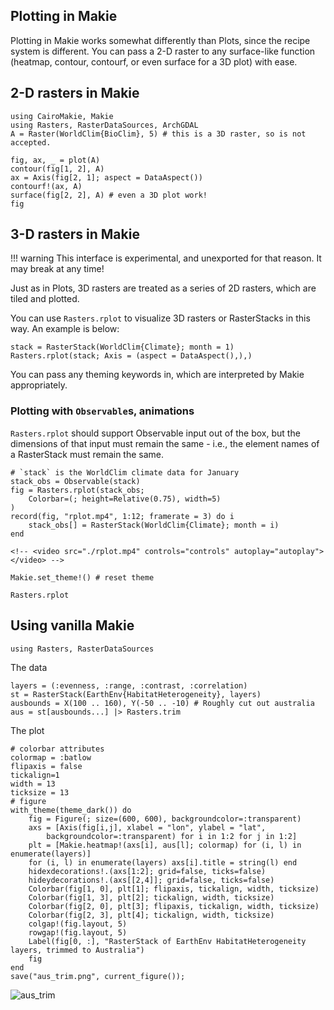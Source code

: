## Plotting in Makie

Plotting in Makie works somewhat differently than Plots, since the recipe system is different.
You can pass a 2-D raster to any surface-like function (heatmap, contour, contourf,
or even surface for a 3D plot) with ease.

## 2-D rasters in Makie

````@example makie
using CairoMakie, Makie
using Rasters, RasterDataSources, ArchGDAL
A = Raster(WorldClim{BioClim}, 5) # this is a 3D raster, so is not accepted.
````

````@example makie
fig, ax, _ = plot(A)
contour(fig[1, 2], A)
ax = Axis(fig[2, 1]; aspect = DataAspect())
contourf!(ax, A)
surface(fig[2, 2], A) # even a 3D plot work!
fig
````

## 3-D rasters in Makie

!!! warning
      This interface is experimental, and unexported for that reason.  It may break at any time!

Just as in Plots, 3D rasters are treated as a series of 2D rasters, which are tiled and plotted.  

You can use `Rasters.rplot` to visualize 3D rasters or RasterStacks in this way.  An example is below:

````@example makie
stack = RasterStack(WorldClim{Climate}; month = 1)
Rasters.rplot(stack; Axis = (aspect = DataAspect(),),)
````

You can pass any theming keywords in, which are interpreted by Makie appropriately.

### Plotting with `Observable`s, animations

`Rasters.rplot` should support Observable input out of the box, but the dimensions of that input
must remain the same - i.e., the element names of a RasterStack must remain the same.

````@example makie
# `stack` is the WorldClim climate data for January
stack_obs = Observable(stack)
fig = Rasters.rplot(stack_obs;
    Colorbar=(; height=Relative(0.75), width=5)
) 
record(fig, "rplot.mp4", 1:12; framerate = 3) do i
    stack_obs[] = RasterStack(WorldClim{Climate}; month = i)
end
````

```@raw html
<!-- <video src="./rplot.mp4" controls="controls" autoplay="autoplay"></video> -->
```

````@example makie
Makie.set_theme!() # reset theme
````

```@docs
Rasters.rplot
```

## Using vanilla Makie

````@example makie
using Rasters, RasterDataSources
````
The data
````@example makie
layers = (:evenness, :range, :contrast, :correlation)
st = RasterStack(EarthEnv{HabitatHeterogeneity}, layers)
ausbounds = X(100 .. 160), Y(-50 .. -10) # Roughly cut out australia
aus = st[ausbounds...] |> Rasters.trim
````

The plot
````@example makie
# colorbar attributes
colormap = :batlow
flipaxis = false
tickalign=1
width = 13
ticksize = 13
# figure
with_theme(theme_dark()) do 
    fig = Figure(; size=(600, 600), backgroundcolor=:transparent)
    axs = [Axis(fig[i,j], xlabel = "lon", ylabel = "lat",
        backgroundcolor=:transparent) for i in 1:2 for j in 1:2]
    plt = [Makie.heatmap!(axs[i], aus[l]; colormap) for (i, l) in enumerate(layers)]
    for (i, l) in enumerate(layers) axs[i].title = string(l) end
    hidexdecorations!.(axs[1:2]; grid=false, ticks=false)
    hideydecorations!.(axs[[2,4]]; grid=false, ticks=false)
    Colorbar(fig[1, 0], plt[1]; flipaxis, tickalign, width, ticksize)
    Colorbar(fig[1, 3], plt[2]; tickalign, width, ticksize)
    Colorbar(fig[2, 0], plt[3]; flipaxis, tickalign, width, ticksize)
    Colorbar(fig[2, 3], plt[4]; tickalign, width, ticksize)
    colgap!(fig.layout, 5)
    rowgap!(fig.layout, 5)
    Label(fig[0, :], "RasterStack of EarthEnv HabitatHeterogeneity layers, trimmed to Australia")
    fig 
end
save("aus_trim.png", current_figure());
````

![aus_trim](aus_trim.png)
